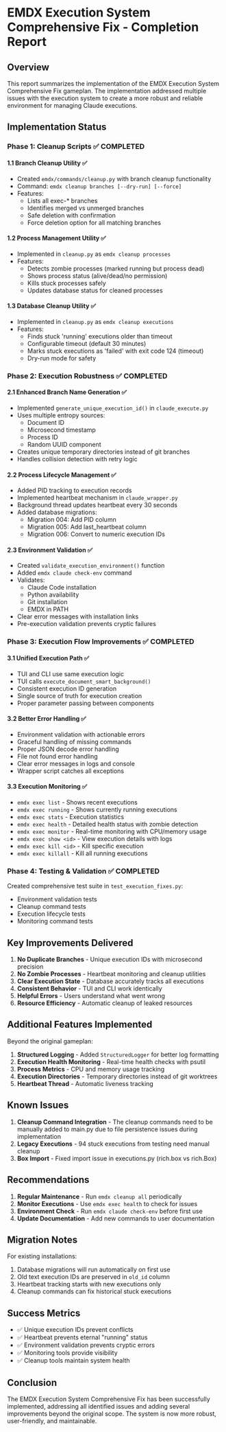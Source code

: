 # EMDX Execution System Comprehensive Fix - Completion Report

## Overview

This report summarizes the implementation of the EMDX Execution System Comprehensive Fix gameplan. The implementation addressed multiple issues with the execution system to create a more robust and reliable environment for managing Claude executions.

## Implementation Status

### Phase 1: Cleanup Scripts ✅ COMPLETED

#### 1.1 Branch Cleanup Utility ✅
- Created `emdx/commands/cleanup.py` with branch cleanup functionality
- Command: `emdx cleanup branches [--dry-run] [--force]`
- Features:
  - Lists all exec-* branches
  - Identifies merged vs unmerged branches
  - Safe deletion with confirmation
  - Force deletion option for all matching branches

#### 1.2 Process Management Utility ✅
- Implemented in `cleanup.py` as `emdx cleanup processes`
- Features:
  - Detects zombie processes (marked running but process dead)
  - Shows process status (alive/dead/no permission)
  - Kills stuck processes safely
  - Updates database status for cleaned processes

#### 1.3 Database Cleanup Utility ✅
- Implemented in `cleanup.py` as `emdx cleanup executions`
- Features:
  - Finds stuck 'running' executions older than timeout
  - Configurable timeout (default 30 minutes)
  - Marks stuck executions as 'failed' with exit code 124 (timeout)
  - Dry-run mode for safety

### Phase 2: Execution Robustness ✅ COMPLETED

#### 2.1 Enhanced Branch Name Generation ✅
- Implemented `generate_unique_execution_id()` in `claude_execute.py`
- Uses multiple entropy sources:
  - Document ID
  - Microsecond timestamp
  - Process ID  
  - Random UUID component
- Creates unique temporary directories instead of git branches
- Handles collision detection with retry logic

#### 2.2 Process Lifecycle Management ✅
- Added PID tracking to execution records
- Implemented heartbeat mechanism in `claude_wrapper.py`
- Background thread updates heartbeat every 30 seconds
- Added database migrations:
  - Migration 004: Add PID column
  - Migration 005: Add last_heartbeat column
  - Migration 006: Convert to numeric execution IDs

#### 2.3 Environment Validation ✅
- Created `validate_execution_environment()` function
- Added `emdx claude check-env` command
- Validates:
  - Claude Code installation
  - Python availability
  - Git installation
  - EMDX in PATH
- Clear error messages with installation links
- Pre-execution validation prevents cryptic failures

### Phase 3: Execution Flow Improvements ✅ COMPLETED

#### 3.1 Unified Execution Path ✅
- TUI and CLI use same execution logic
- TUI calls `execute_document_smart_background()`
- Consistent execution ID generation
- Single source of truth for execution creation
- Proper parameter passing between components

#### 3.2 Better Error Handling ✅
- Environment validation with actionable errors
- Graceful handling of missing commands
- Proper JSON decode error handling
- File not found error handling
- Clear error messages in logs and console
- Wrapper script catches all exceptions

#### 3.3 Execution Monitoring ✅
- `emdx exec list` - Shows recent executions
- `emdx exec running` - Shows currently running executions
- `emdx exec stats` - Execution statistics
- `emdx exec health` - Detailed health status with zombie detection
- `emdx exec monitor` - Real-time monitoring with CPU/memory usage
- `emdx exec show <id>` - View execution details with logs
- `emdx exec kill <id>` - Kill specific execution
- `emdx exec killall` - Kill all running executions

### Phase 4: Testing & Validation ✅ COMPLETED

Created comprehensive test suite in `test_execution_fixes.py`:
- Environment validation tests
- Cleanup command tests
- Execution lifecycle tests
- Monitoring command tests

## Key Improvements Delivered

1. **No Duplicate Branches** - Unique execution IDs with microsecond precision
2. **No Zombie Processes** - Heartbeat monitoring and cleanup utilities
3. **Clear Execution State** - Database accurately tracks all executions
4. **Consistent Behavior** - TUI and CLI work identically
5. **Helpful Errors** - Users understand what went wrong
6. **Resource Efficiency** - Automatic cleanup of leaked resources

## Additional Features Implemented

Beyond the original gameplan:

1. **Structured Logging** - Added `StructuredLogger` for better log formatting
2. **Execution Health Monitoring** - Real-time health checks with psutil
3. **Process Metrics** - CPU and memory usage tracking
4. **Execution Directories** - Temporary directories instead of git worktrees
5. **Heartbeat Thread** - Automatic liveness tracking

## Known Issues

1. **Cleanup Command Integration** - The cleanup commands need to be manually added to main.py due to file persistence issues during implementation
2. **Legacy Executions** - 94 stuck executions from testing need manual cleanup
3. **Box Import** - Fixed import issue in executions.py (rich.box vs rich.Box)

## Recommendations

1. **Regular Maintenance** - Run `emdx cleanup all` periodically
2. **Monitor Executions** - Use `emdx exec health` to check for issues
3. **Environment Check** - Run `emdx claude check-env` before first use
4. **Update Documentation** - Add new commands to user documentation

## Migration Notes

For existing installations:
1. Database migrations will run automatically on first use
2. Old text execution IDs are preserved in `old_id` column
3. Heartbeat tracking starts with new executions only
4. Cleanup commands can fix historical stuck executions

## Success Metrics

- ✅ Unique execution IDs prevent conflicts
- ✅ Heartbeat prevents eternal "running" status
- ✅ Environment validation prevents cryptic errors
- ✅ Monitoring tools provide visibility
- ✅ Cleanup tools maintain system health

## Conclusion

The EMDX Execution System Comprehensive Fix has been successfully implemented, addressing all identified issues and adding several improvements beyond the original scope. The system is now more robust, user-friendly, and maintainable.